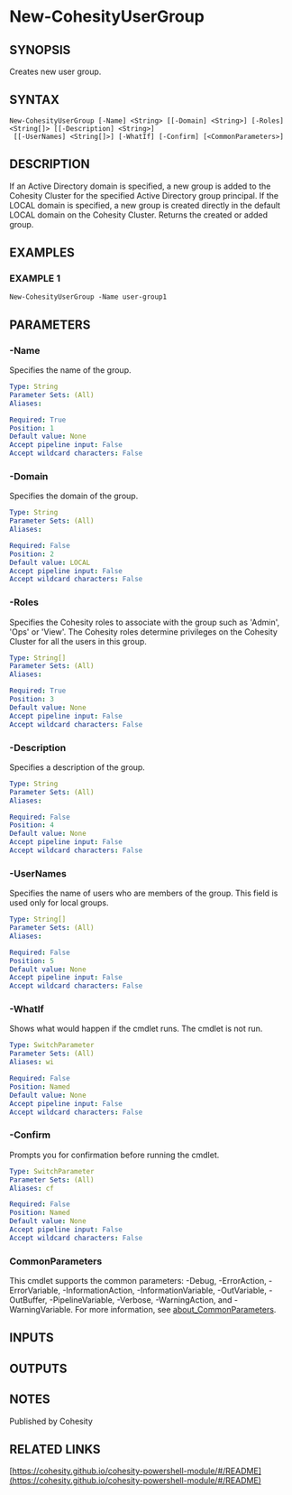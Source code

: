 # New-CohesityUserGroup

## SYNOPSIS
Creates new user group.

## SYNTAX

```
New-CohesityUserGroup [-Name] <String> [[-Domain] <String>] [-Roles] <String[]> [[-Description] <String>]
 [[-UserNames] <String[]>] [-WhatIf] [-Confirm] [<CommonParameters>]
```

## DESCRIPTION
If an Active Directory domain is specified, a new group is added to the 
Cohesity Cluster for the specified Active Directory group principal.
If the LOCAL domain is specified, a new group is created directly in
the default LOCAL domain on the Cohesity Cluster.
Returns the created or added group.

## EXAMPLES

### EXAMPLE 1
```
New-CohesityUserGroup -Name user-group1
```

## PARAMETERS

### -Name
Specifies the name of the group.

```yaml
Type: String
Parameter Sets: (All)
Aliases:

Required: True
Position: 1
Default value: None
Accept pipeline input: False
Accept wildcard characters: False
```

### -Domain
Specifies the domain of the group.

```yaml
Type: String
Parameter Sets: (All)
Aliases:

Required: False
Position: 2
Default value: LOCAL
Accept pipeline input: False
Accept wildcard characters: False
```

### -Roles
Specifies the Cohesity roles to associate with the group such as 'Admin', 'Ops' or 'View'.
The Cohesity roles determine privileges on the Cohesity Cluster for all the users in this group.

```yaml
Type: String[]
Parameter Sets: (All)
Aliases:

Required: True
Position: 3
Default value: None
Accept pipeline input: False
Accept wildcard characters: False
```

### -Description
Specifies a description of the group.

```yaml
Type: String
Parameter Sets: (All)
Aliases:

Required: False
Position: 4
Default value: None
Accept pipeline input: False
Accept wildcard characters: False
```

### -UserNames
Specifies the name of users who are members of the group.
This field is used only for local groups.

```yaml
Type: String[]
Parameter Sets: (All)
Aliases:

Required: False
Position: 5
Default value: None
Accept pipeline input: False
Accept wildcard characters: False
```

### -WhatIf
Shows what would happen if the cmdlet runs.
The cmdlet is not run.

```yaml
Type: SwitchParameter
Parameter Sets: (All)
Aliases: wi

Required: False
Position: Named
Default value: None
Accept pipeline input: False
Accept wildcard characters: False
```

### -Confirm
Prompts you for confirmation before running the cmdlet.

```yaml
Type: SwitchParameter
Parameter Sets: (All)
Aliases: cf

Required: False
Position: Named
Default value: None
Accept pipeline input: False
Accept wildcard characters: False
```

### CommonParameters
This cmdlet supports the common parameters: -Debug, -ErrorAction, -ErrorVariable, -InformationAction, -InformationVariable, -OutVariable, -OutBuffer, -PipelineVariable, -Verbose, -WarningAction, and -WarningVariable. For more information, see [about_CommonParameters](http://go.microsoft.com/fwlink/?LinkID=113216).

## INPUTS

## OUTPUTS

## NOTES
Published by Cohesity

## RELATED LINKS

[https://cohesity.github.io/cohesity-powershell-module/#/README](https://cohesity.github.io/cohesity-powershell-module/#/README)

